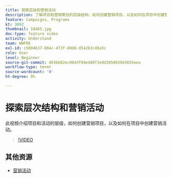 ```yaml
---
title: 探索层级和营销活动
description: 了解项目和营销策划的层级结构，如何创建营销项目，以及如何在项目中创建营销活动。
feature: Campaigns, Programs
kt: 3892
thumbnail: 18465.jpg
doc-type: feature video
activity: Understand
team: WWFRE
exl-id: c5804637-804c-473f-80d8-d54263c49a5c
role: User
level: Beginner
source-git-commit: d63bb82ec0043f09e480f3edd395083943035eea
workflow-type: tm+mt
source-wordcount: '0'
ht-degree: 0%

---
```


# 探索层次结构和营销活动

此视频介绍项目和活动的层级，如何创建营销项目，以及如何在项目中创建营销活动。

>[!VIDEO](https://video.tv.adobe.com/v/18465?quality=12)

## 其他资源

* [营销活动](https://experienceleague.adobe.com/docs/campaign-standard/using/getting-started/marketing-plans/marketing-activities.html?lang=en)
